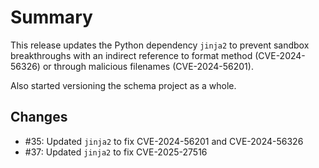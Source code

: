 # Summary

This release updates the Python dependency `jinja2` to prevent sandbox breakthroughs with an indirect reference to format method (CVE-2024-56326) or through malicious filenames (CVE-2024-56201).

Also started versioning the schema project as a whole.

## Changes

* #35: Updated `jinja2` to fix CVE-2024-56201 and CVE-2024-56326
* #37: Updated `jinja2` to fix CVE-2025-27516
